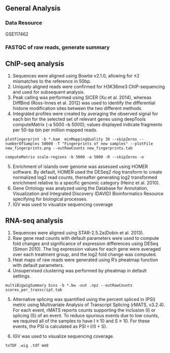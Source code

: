 ## General Analysis
### Data Resource
GSE117462
### FASTQC of raw reads, generate summary

## ChIP-seq analysis
1. Sequences were aligned using Bowtie v2.1.0, allowing for ≤2 mismatches to the reference in 50bp.
2. Uniquely aligned reads were confirmed for H3K36me3 ChIP-sequencing and used for subsequent analysis.
3. Peak calling was performed using SICER (Xu et al. 2014), whereas DiffBind (Ross-Innes et al. 2012) was used to identify the differential histone modification sites between the two different methods.
4. Integrated profiles were created by averaging the observed signal for each bin for the selected set of relevant genes using deepTools computeMatrix (-a 5000 –b 5000); values displayed indicate fragments per 50-bp bin per million mapped reads.
```unix
plotFingerprint -b *.bam  minMappingQuality 30 --skipZeros --numberOfSamples 50000 -T "Fingerprints of new samples" --plotFile new_fingerprints.png --outRawCounts new_fingerprints.tab

computeMatrix scale-regions -b 5000 -a 5000 -R --skipZeros -o
```
5. Enrichment of islands over genome was assessed using HOMER software. By default, HOMER used the DESeq2 rlog transform to create normalized log2 read counts, thereafter generating log2 transformed enrichment relative to a specific genomic category (Heinz et al. 2010).
6. Gene Ontology was analyzed using the Database for Annotation, Visualization and Integrated Discovery (DAVID) Bioinformatics Resource specifying for biological processes. 
7. IGV was used to visualize sequencing coverage

## RNA-seq analysis
1. Sequences were aligned using STAR-2.5.2a(Dobin et al. 2013).
2. Raw gene read counts with default parameters were used to compute fold changes and significance of expression differences using DESeq (Simon 2010). The log expression values for each gene were averaged over each treatment group, and the log2 fold change was computed.
3. Heat maps of raw reads were generated using R’s pheatmap function with default parameters.
4. Unsupervised clustering was performed by pheatmap in default settings.
```unix
multiBigwigSummary bins -b *.bw -out .npz --outRawCounts scores_per_transcript.tab
```
5. Alternative splicing was quantified using the percent spliced in (PSI) metric using Multivariate Analysis of Transcript Splicing (rMATS, v3.2.4). For each event, rMATS reports counts supporting the inclusion (I) or splicing (S) of an event. To reduce spurious events due to low counts, we required all of the samples to have I ≥ 10 and S ≥ 10. For these events, the PSI is calculated as PSI = I/(I + S).

6. IGV was used to visualize sequencing coverage.
```unix
toTDF .wig .tdf mm9
```
